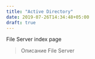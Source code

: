 ```yaml
---
title: "Active Directory"
date: 2019-07-26T14:34:48+05:00
draft: true
---
```

File Server index page

> Описание File Server
